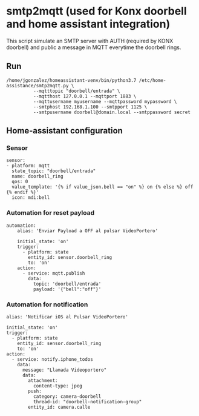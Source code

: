 # smtp2mqtt (used for Konx doorbell and home assistant integration)

This script simulate an SMTP server with AUTH (required by KONX doorbell) and public a message in MQTT everytime the doorbell rings. 

## Run

````
/home/jgonzalez/homeassistant-venv/bin/python3.7 /etc/home-assistance/smtp2mqtt.py \
          --mqtttopic "doorbell/entrada" \
          --mqtthost 127.0.0.1 --mqttport 1883 \
          --mqttusername myusername --mqttpassword mypassword \
          --smtphost 192.168.1.100 --smtpport 1125 \
          --smtpusername doorbell@domain.local --smtppassword secret
````

## Home-assistant configuration

### Sensor

````
sensor:
- platform: mqtt
  state_topic: "doorbell/entrada"
  name: doorbell_ring
  qos: 0
  value_template: '{% if value_json.bell == "on" %} on {% else %} off {% endif %}'
  icon: mdi:bell
````

### Automation for reset payload

````
automation: 
	alias: 'Enviar Payload a OFF al pulsar VideoPortero'
	
	initial_state: 'on'
	trigger:
	  - platform: state
	    entity_id: sensor.doorbell_ring
	    to: 'on'
	action:
	  - service: mqtt.publish
	    data:
	      topic: 'doorbell/entrada'
	      payload: '{"bell":"off"}'
````

### Automation for notification

````
alias: 'Notificar iOS al Pulsar VideoPortero'

initial_state: 'on'
trigger:
  - platform: state
    entity_id: sensor.doorbell_ring
    to: 'on'
action:
  - service: notify.iphone_todos
    data:
      message: "Llamada Videoportero"
      data:
        attachment:
          content-type: jpeg
        push:
          category: camera-doorbell
          thread-id: "doorbell-notification-group"
        entity_id: camera.calle
````
